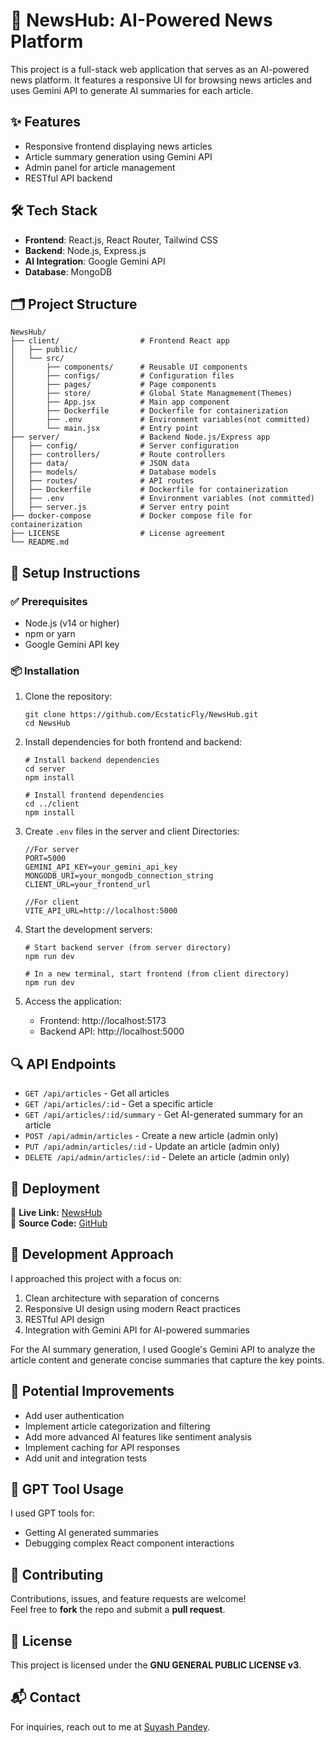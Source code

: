 # 🚀 NewsHub: AI-Powered News Platform

This project is a full-stack web application that serves as an AI-powered news platform. It features a responsive UI for browsing news articles and uses Gemini API to generate AI summaries for each article.

## ✨ Features

- Responsive frontend displaying news articles
- Article summary generation using Gemini API
- Admin panel for article management
- RESTful API backend

## 🛠 Tech Stack

- **Frontend**: React.js, React Router, Tailwind CSS
- **Backend**: Node.js, Express.js
- **AI Integration**: Google Gemini API
- **Database**: MongoDB

## 🗂️ Project Structure

```
NewsHub/
├── client/                  # Frontend React app
│   ├── public/
│   └── src/
│       ├── components/      # Reusable UI components
│       ├── configs/         # Configuration files
│       ├── pages/           # Page components
│       ├── store/           # Global State Managmement(Themes)
│       ├── App.jsx          # Main app component
│       ├── Dockerfile       # Dockerfile for containerization
│       ├── .env             # Environment variables(not committed)
│       └── main.jsx         # Entry point
├── server/                  # Backend Node.js/Express app
│   ├── config/              # Server configuration
│   ├── controllers/         # Route controllers
│   ├── data/                # JSON data
│   ├── models/              # Database models
│   ├── routes/              # API routes
│   ├── Dockerfile           # Dockerfile for containerization
│   ├── .env                 # Environment variables (not committed)
│   ├── server.js            # Server entry point
├── docker-compose           # Docker compose file for containerization
├── LICENSE                  # License agreement
└── README.md
```

## 🧰 Setup Instructions

### ✅ Prerequisites

- Node.js (v14 or higher)
- npm or yarn
- Google Gemini API key

### 📦 Installation

1. Clone the repository:
   ```
   git clone https://github.com/EcstaticFly/NewsHub.git
   cd NewsHub
   ```

2. Install dependencies for both frontend and backend:
   ```
   # Install backend dependencies
   cd server
   npm install
   
   # Install frontend dependencies
   cd ../client
   npm install
   ```

3. Create `.env` files in the server and client Directories:
   ```
   //For server
   PORT=5000
   GEMINI_API_KEY=your_gemini_api_key
   MONGODB_URI=your_mongodb_connection_string
   CLIENT_URL=your_frontend_url

   //For client
   VITE_API_URL=http://localhost:5000
   ```

4. Start the development servers:
   ```
   # Start backend server (from server directory)
   npm run dev
   
   # In a new terminal, start frontend (from client directory)
   npm run dev
   ```

5. Access the application:
   - Frontend: http://localhost:5173
   - Backend API: http://localhost:5000

## 🔍 API Endpoints

- `GET /api/articles` - Get all articles
- `GET /api/articles/:id` - Get a specific article
- `GET /api/articles/:id/summary` - Get AI-generated summary for an article
- `POST /api/admin/articles` - Create a new article (admin only)
- `PUT /api/admin/articles/:id` - Update an article (admin only)
- `DELETE /api/admin/articles/:id` - Delete an article (admin only)

## 🚀 Deployment

🔗 **Live Link:** [NewsHub](https://newshub-iota-vert.vercel.app/)  
📂 **Source Code:** [GitHub](https://github.com/EcstaticFly/Chatzy.git)

## 🧠 Development Approach

I approached this project with a focus on:
1. Clean architecture with separation of concerns
2. Responsive UI design using modern React practices
3. RESTful API design
4. Integration with Gemini API for AI-powered summaries

For the AI summary generation, I used Google's Gemini API to analyze the article content and generate concise summaries that capture the key points.

## 🔮 Potential Improvements

- Add user authentication
- Implement article categorization and filtering
- Add more advanced AI features like sentiment analysis
- Implement caching for API responses
- Add unit and integration tests

## 🤖 GPT Tool Usage

I used GPT tools for:
- Getting AI generated summaries
- Debugging complex React component interactions

## 🤝 Contributing  
Contributions, issues, and feature requests are welcome!  
Feel free to **fork** the repo and submit a **pull request**.  

## 📜 License  
This project is licensed under the **GNU GENERAL PUBLIC LICENSE v3**.

## 📬 Contact
For inquiries, reach out to me at [Suyash Pandey](mailto:suyash.2023ug1100@iiitranchi.ac.in).